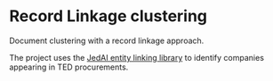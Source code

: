 # Record Linkage clustering 
Document clustering with a record linkage approach.

The project uses the [JedAI entity linking library](http://jedai.scify.org/) to identify companies appearing in TED procurements.
